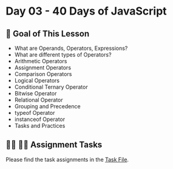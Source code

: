 # Day 03 - 40 Days of JavaScript

## **🎯 Goal of This Lesson**

- What are Operands, Operators, Expressions?
- What are different types of Operators?
- Arithmetic Operators
- Assignment Operators
- Comparison Operators
- Logical Operators
- Conditional Ternary Operator
- Bitwise Operator
- Relational Operator
- Grouping and Precedence
- typeof Operator
- instanceof Operator
- Tasks and Practices

## **👩‍💻 🧑‍💻 Assignment Tasks**

Please find the task assignments in the [Task File](./task.md).
